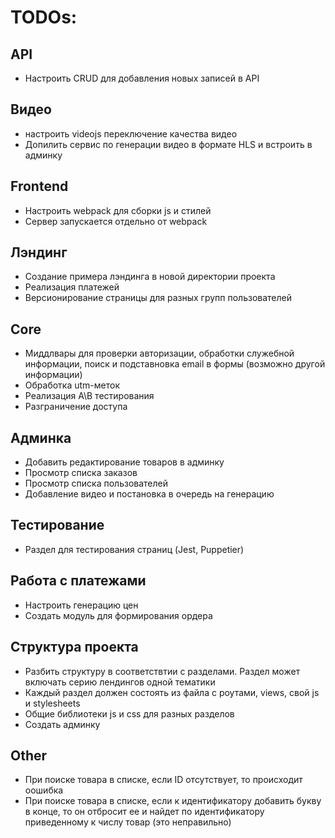 # TODOs:

## API
- Настроить CRUD для добавления новых записей в API

## Видео
- настроить videojs переключение качества видео
- Допилить сервис по генерации видео в формате HLS и встроить в админку

## Frontend
- Настроить webpack для сборки js и стилей
- Сервер запускается отдельно от webpack

## Лэндинг
- Создание примера лэндинга в новой директории проекта
- Реализация платежей
- Версионирование страницы для разных групп пользователей

## Core
- Миддлвары для проверки авторизации, обработки служебной информации, поиск и подставновка email в формы (возможно другой информации)
- Обработка utm-меток
- Реализация A\B тестирования
- Разграничение доступа

## Админка
- Добавить редактирование товаров в админку
- Просмотр списка заказов
- Просмотр списка пользователей
- Добавление видео и постановка в очередь на генерацию

## Тестирование
- Раздел для тестирования страниц (Jest, Puppetier)

## Работа с платежами
- Настроить генерацию цен
- Создать модуль для формирования ордера

## Структура проекта
- Разбить структуру в соответствтии с разделами. Раздел может включать серию лендингов одной тематики
- Каждый раздел должен состоять из файла с роутами, views, свой js и stylesheets
- Общие библиотеки js и css для разных разделов
- Создать админку

## Other
- При поиске товара в списке, если ID отсутствует, то происходит оошибка
- При поиске товара в списке, если к идентификатору добавить букву в конце, то он отбросит ее и найдет по идентификатору приведенному к числу товар (это неправильно)